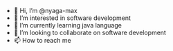 - 👋 Hi, I’m @nyaga-max
- 👀 I’m interested in software development
- 🌱 I’m currently learning java language
- 💞️ I’m looking to collaborate on software development
- 📫 How to reach me 

<!---
nyaga-max/nyaga-max is a ✨ special ✨ repository because its `README.md` (this file) appears on your GitHub profile.
You can click the Preview link to take a look at your changes.
--->
